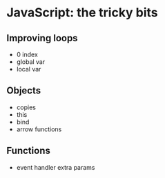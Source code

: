 # JavaScript: the tricky bits

## Improving loops

- 0 index
- global var
- local var

## Objects

- copies
- this
- bind
- arrow functions

## Functions

- event handler extra params
